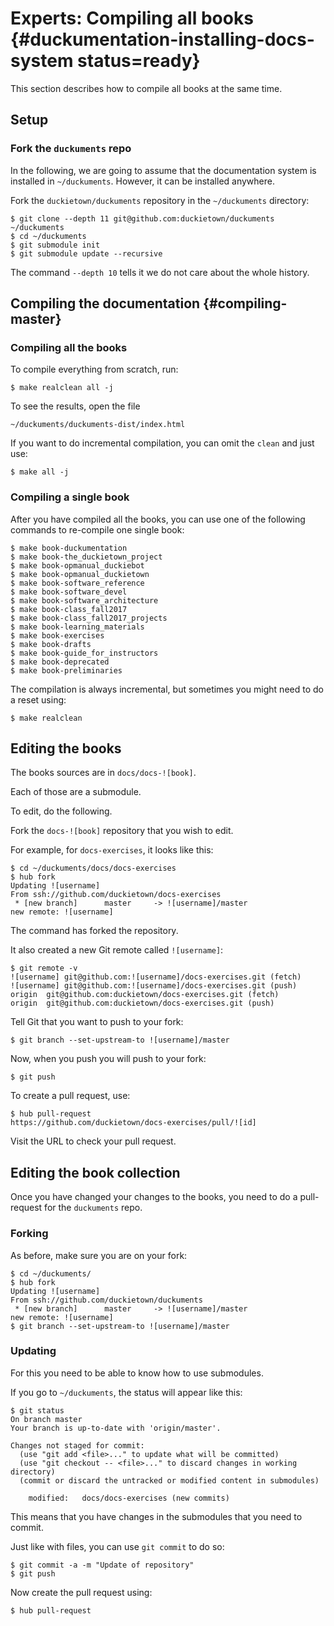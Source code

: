 # Experts: Compiling all books {#duckumentation-installing-docs-system status=ready}

This section describes how to compile all books at the same time. 

## Setup

### Fork the `duckuments` repo

In the following, we are going to assume that the documentation system is installed in `~/duckuments`. However, it can be installed anywhere.

Fork the `duckietown/duckuments` repository in the `~/duckuments` directory:

```
$ git clone --depth 11 git@github.com:duckietown/duckuments ~/duckuments
$ cd ~/duckuments
$ git submodule init
$ git submodule update --recursive 
```

The command `--depth 10` tells it we do not care about the whole history.

<!--
### Setup the virtual environment

Use this to install a virtual environment and dependencies:

```
$ cd ~/duckuments
$ make dependencies-ubuntu16
$ make install-ubuntu16
```

For other distributions, you might need to modify the `install-ubuntu16` Makefile recipe (e.g. use `venv` instead of `virtualenv`).
-->


## Compiling the documentation   {#compiling-master}

### Compiling all the books

To compile everything from scratch, run:

```
$ make realclean all -j
```

To see the results, open the file

```
~/duckuments/duckuments-dist/index.html
```

If you want to do incremental compilation, you can omit the `clean` and just use:

```
$ make all -j
```

### Compiling a single book

After you have compiled all the books,  you can use one of the following commands to re-compile one single book:

```
$ make book-duckumentation
$ make book-the_duckietown_project
$ make book-opmanual_duckiebot
$ make book-opmanual_duckietown
$ make book-software_reference
$ make book-software_devel
$ make book-software_architecture
$ make book-class_fall2017
$ make book-class_fall2017_projects
$ make book-learning_materials
$ make book-exercises
$ make book-drafts
$ make book-guide_for_instructors
$ make book-deprecated
$ make book-preliminaries
```

The compilation is always incremental, but sometimes you might need to do a reset using:

```
$ make realclean
```

## Editing the books

The books sources are in `docs/docs-![book]`. 

Each of those are a submodule.

To edit, do the following.

Fork the `docs-![book]` repository that you wish to edit.

For example, for `docs-exercises`, it looks like this:

    $ cd ~/duckuments/docs/docs-exercises
    $ hub fork
    Updating ![username]
    From ssh://github.com/duckietown/docs-exercises
     * [new branch]      master     -> ![username]/master
    new remote: ![username]

The command has forked the repository.

It also created a new Git remote called `![username]`:

    $ git remote -v
    ![username]	git@github.com:![username]/docs-exercises.git (fetch)
    ![username]	git@github.com:![username]/docs-exercises.git (push)
    origin	git@github.com:duckietown/docs-exercises.git (fetch)
    origin	git@github.com:duckietown/docs-exercises.git (push)

Tell Git that you want to push to your fork:

    $ git branch --set-upstream-to ![username]/master
    
Now, when you push you will push to your fork:

    $ git push 
    
To create a pull request, use:

    $ hub pull-request
    https://github.com/duckietown/docs-exercises/pull/![id]
    
Visit the URL to check your pull request. 


## Editing the book collection

Once you have changed your changes to the books, you need to do a pull-request for the `duckuments` repo. 


### Forking

As before, make sure you are on your fork:

    $ cd ~/duckuments/ 
    $ hub fork
    Updating ![username]
    From ssh://github.com/duckietown/duckuments
     * [new branch]      master     -> ![username]/master
    new remote: ![username]
    $ git branch --set-upstream-to ![username]/master
    

### Updating

For this you need to be able to know how to use submodules.

If you go to `~/duckuments`, the status will appear like this:

    $ git status
    On branch master
    Your branch is up-to-date with 'origin/master'.
    
    Changes not staged for commit:
      (use "git add <file>..." to update what will be committed)
      (use "git checkout -- <file>..." to discard changes in working directory)
      (commit or discard the untracked or modified content in submodules)
    
        modified:   docs/docs-exercises (new commits)
    
This means that you have changes in the submodules that you need to commit.

Just like with files, you can use `git commit` to do so:

    $ git commit -a -m "Update of repository"
    $ git push
    
Now create the pull request using:

    $ hub pull-request
    
